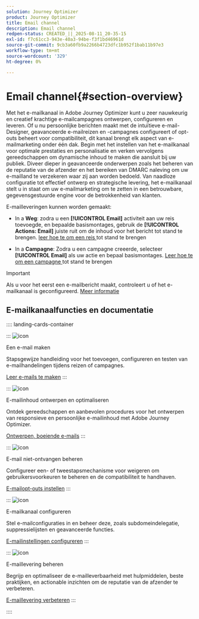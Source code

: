 ```yaml
---
solution: Journey Optimizer
product: Journey Optimizer
title: Email channel
description: Email channel
redpen-status: CREATED_||_2025-08-11_20-35-15
exl-id: f7c61cc3-943e-40a3-94be-f3f1bd46961d
source-git-commit: 9cb3a60fb9a2266b4723dfc1b952f1bab11b97e3
workflow-type: tm+mt
source-wordcount: '329'
ht-degree: 0%

---
```


# Email channel{#section-overview}

Met het e-mailkanaal in Adobe Journey Optimizer kunt u zeer nauwkeurig en creatief krachtige e-mailcampagnes ontwerpen, configureren en leveren. Of u nu persoonlijke berichten maakt met de intuïtieve e-mail-Designer, geavanceerde e-mailreizen en -campagnes configureert of opt-outs beheert voor compatibiliteit, dit kanaal brengt elk aspect van e-mailmarketing onder één dak. Begin met het instellen van het e-mailkanaal voor optimale prestaties en personalisatie en verken vervolgens gereedschappen om dynamische inhoud te maken die aansluit bij uw publiek. Diveer dieper in geavanceerde onderwerpen zoals het beheren van de reputatie van de afzender en het bereiken van DMARC naleving om uw e-mailland te verzekeren waar zij aan worden bedoeld. Van naadloze configuratie tot effectief ontwerp en strategische levering, het e-mailkanaal stelt u in staat om uw e-mailmarketing om te zetten in een betrouwbare, gegevensgestuurde engine voor de betrokkenheid van klanten.

E-mailleveringen kunnen worden gemaakt:

* In a **Weg**: zodra u een **[!UICONTROL Email]** activiteit aan uw reis toevoegde, en bepaalde basismontages, gebruik de **[!UICONTROL Actions: Email]** juiste ruit om de inhoud voor het bericht tot stand te brengen. [ leer hoe te om een reis ](../using/building-journeys/journey-gs.md) tot stand te brengen

* In a **Campagne**: Zodra u een campagne creeerde, selecteer **[!UICONTROL Email]** als uw actie en bepaal basismontages. [ Leer hoe te om een campagne ](../using/campaigns/create-campaign.md#configure) tot stand te brengen


>[!IMPORTANT]
>
>Als u voor het eerst een e-mailbericht maakt, controleert u of het e-mailkanaal is geconfigureerd. [Meer informatie](../using/email/email-settings.md)

## E-mailkanaalfuncties en documentatie

:::: landing-cards-container

:::
![icon]( https://cdn.experienceleague.adobe.com/icons/list-check.svg)

Een e-mail maken

Stapsgewijze handleiding voor het toevoegen, configureren en testen van e-mailhandelingen tijdens reizen of campagnes.

[Leer e-mails te maken](../using/email/create-email.md)
:::

:::
![icon]( https://cdn.experienceleague.adobe.com/icons/puzzle-piece.svg)

E-mailinhoud ontwerpen en optimaliseren

Ontdek gereedschappen en aanbevolen procedures voor het ontwerpen van responsieve en persoonlijke e-mailinhoud met Adobe Journey Optimizer.

[Ontwerpen, boeiende e-mails](design-email-landing-page.md)
:::

:::
![icon]( https://cdn.experienceleague.adobe.com/icons/shield-halved.svg)

E-mail niet-ontvangen beheren

Configureer een- of tweestapsmechanisme voor weigeren om gebruikersvoorkeuren te beheren en de compatibiliteit te handhaven.

[E-mailopt-outs instellen](../using/email/email-opt-out.md)
:::

:::
![icon]( https://cdn.experienceleague.adobe.com/icons/gear.svg)

E-mailkanaal configureren

Stel e-mailconfiguraties in en beheer deze, zoals subdomeindelegatie, suppressielijsten en geavanceerde functies.

[E-mailinstellingen configureren](configure-email-landing-page.md)
:::

:::
![icon]( https://cdn.experienceleague.adobe.com/icons/chart-line.svg)

E-maillevering beheren

Begrijp en optimaliseer de e-mailleverbaarheid met hulpmiddelen, beste praktijken, en actionable inzichten om de reputatie van de afzender te verbeteren.

[E-maillevering verbeteren](deliverability-landing-page.md)
:::

::::
